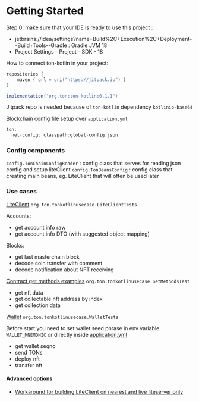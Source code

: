 # Getting Started

Step 0: make sure that your IDE is ready to use this project : 

- jetbrains://idea/settings?name=Build%2C+Execution%2C+Deployment--Build+Tools--Gradle : Gradle JVM 18
- Project Settings - Project - SDK - 18

How to connect ton-kotlin in your project: 

```groovy
repositories {
	maven { url = uri("https://jitpack.io") }
}

implementation("org.ton:ton-kotlin:0.1.1")

```

Jitpack repo is needed because of `ton-kotlin` dependency `kotlinio-base64`  

Blockchain config file setup over `application.yml`

```groovy
ton:
  net-config: classpath:global-config.json
```

### Config components

`config.TonChainConfigReader` : config class that serves for reading json config and setup liteClient
`config.TonBeansConfig` : config class that creating main beans, eg. LiteClient that will often be used later 

### Use cases

[LiteClient](src/test/kotlin/org/ton/tonkotlinusecase/LiteClientTests.kt) `org.ton.tonkotlinusecase.LiteClientTests`

Accounts: 

- get account info raw 
- get account info DTO (with suggested object mapping)

Blocks: 

- get last masterchain block 
- decode coin transfer with comment
- decode notification about NFT receiving

[Contract get methods examples](src/test/kotlin/org/ton/tonkotlinusecase/GetMethodsTest.kt) `org.ton.tonkotlinusecase.GetMethodsTest`

- get nft data 
- get collectable nft address by index
- get collection data

[Wallet](src/test/kotlin/org/ton/tonkotlinusecase/WalletTests.kt) `org.ton.tonkotlinusecase.WalletTests`

Before start you need to set wallet seed phrase in env variable `WALLET_MNEMONIC` or directly inside [application.yml](src/main/resources/application.yml)

- get wallet seqno
- send TONs
- deploy nft
- transfer nft

#### Advanced options 

- [Workaround for building LiteClient on nearest and live liteserver only](https://github.com/90K2/ton-kotlin-usecase/blob/master/src/main/kotlin/org/ton/tonkotlinusecase/config/TonlibBeanConfig.kt#L37)
